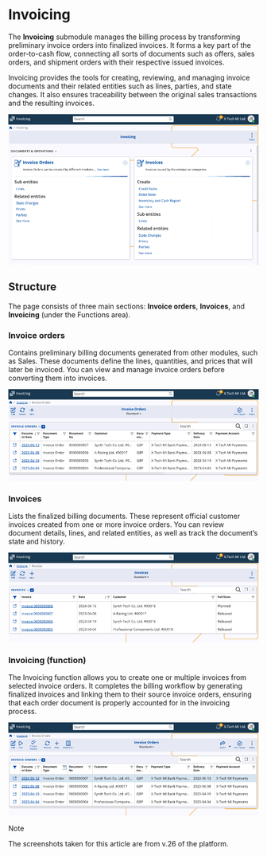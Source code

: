 # Invoicing

The **Invoicing** submodule manages the billing process by transforming preliminary invoice orders into finalized invoices. It forms a key part of the order-to-cash flow, connecting all sorts of documents such as offers, sales orders, and shipment orders with their respective issued invoices.

Invoicing provides the tools for creating, reviewing, and managing invoice documents and their related entities such as lines, parties, and state changes. It also ensures traceability between the original sales transactions and the resulting invoices.

![pictures](pictures/invoicing_overview.png)

## Structure

The page consists of three main sections: **Invoice orders**, **Invoices**, and **Invoicing** (under the Functions area).

### Invoice orders

Contains preliminary billing documents generated from other modules, such as Sales. These documents define the lines, quantities, and prices that will later be invoiced. You can view and manage invoice orders before converting them into invoices. 

![pictures](pictures/invoice_orders.png)

### Invoices

Lists the finalized billing documents. These represent official customer invoices created from one or more invoice orders. You can review document details, lines, and related entities, as well as track the document’s state and history.

![pictures](pictures/invoices.png)

### Invoicing (function)

The Invoicing function allows you to create one or multiple invoices from selected invoice orders. It completes the billing workflow by generating finalized invoices and linking them to their source invoice orders, ensuring that each order document is properly accounted for in the invoicing process.

![pictures](pictures/invoicing_function.png)

> [!NOTE]
> 
> The screenshots taken for this article are from v.26 of the platform.
